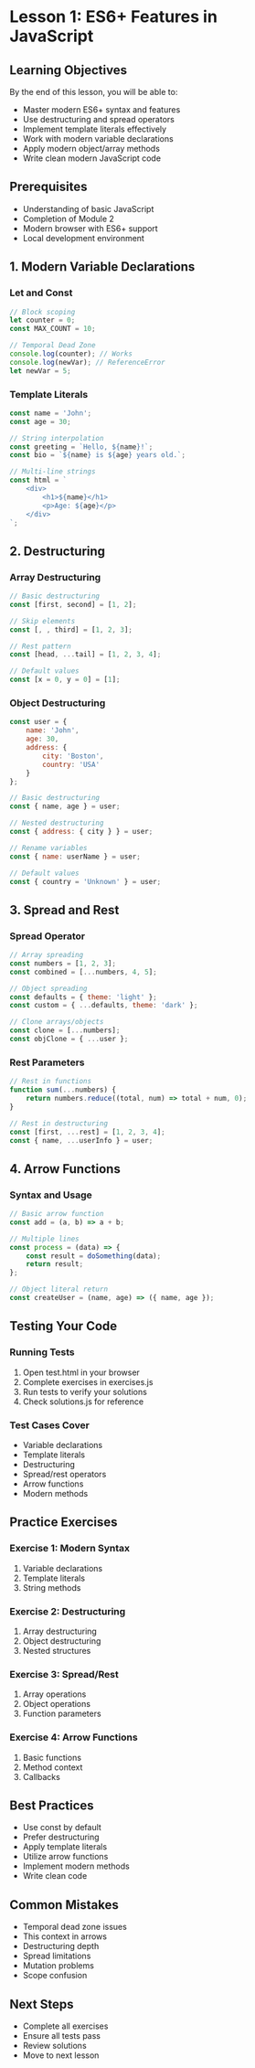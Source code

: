 # Lesson 1: ES6+ Features in JavaScript

## Learning Objectives
By the end of this lesson, you will be able to:
- Master modern ES6+ syntax and features
- Use destructuring and spread operators
- Implement template literals effectively
- Work with modern variable declarations
- Apply modern object/array methods
- Write clean modern JavaScript code

## Prerequisites
- Understanding of basic JavaScript
- Completion of Module 2
- Modern browser with ES6+ support
- Local development environment

## 1. Modern Variable Declarations

### Let and Const
```javascript
// Block scoping
let counter = 0;
const MAX_COUNT = 10;

// Temporal Dead Zone
console.log(counter); // Works
console.log(newVar); // ReferenceError
let newVar = 5;
```

### Template Literals
```javascript
const name = 'John';
const age = 30;

// String interpolation
const greeting = `Hello, ${name}!`;
const bio = `${name} is ${age} years old.`;

// Multi-line strings
const html = `
    <div>
        <h1>${name}</h1>
        <p>Age: ${age}</p>
    </div>
`;
```

## 2. Destructuring

### Array Destructuring
```javascript
// Basic destructuring
const [first, second] = [1, 2];

// Skip elements
const [, , third] = [1, 2, 3];

// Rest pattern
const [head, ...tail] = [1, 2, 3, 4];

// Default values
const [x = 0, y = 0] = [1];
```

### Object Destructuring
```javascript
const user = {
    name: 'John',
    age: 30,
    address: {
        city: 'Boston',
        country: 'USA'
    }
};

// Basic destructuring
const { name, age } = user;

// Nested destructuring
const { address: { city } } = user;

// Rename variables
const { name: userName } = user;

// Default values
const { country = 'Unknown' } = user;
```

## 3. Spread and Rest

### Spread Operator
```javascript
// Array spreading
const numbers = [1, 2, 3];
const combined = [...numbers, 4, 5];

// Object spreading
const defaults = { theme: 'light' };
const custom = { ...defaults, theme: 'dark' };

// Clone arrays/objects
const clone = [...numbers];
const objClone = { ...user };
```

### Rest Parameters
```javascript
// Rest in functions
function sum(...numbers) {
    return numbers.reduce((total, num) => total + num, 0);
}

// Rest in destructuring
const [first, ...rest] = [1, 2, 3, 4];
const { name, ...userInfo } = user;
```

## 4. Arrow Functions

### Syntax and Usage
```javascript
// Basic arrow function
const add = (a, b) => a + b;

// Multiple lines
const process = (data) => {
    const result = doSomething(data);
    return result;
};

// Object literal return
const createUser = (name, age) => ({ name, age });
```

## Testing Your Code

### Running Tests
1. Open test.html in your browser
2. Complete exercises in exercises.js
3. Run tests to verify your solutions
4. Check solutions.js for reference

### Test Cases Cover
- Variable declarations
- Template literals
- Destructuring
- Spread/rest operators
- Arrow functions
- Modern methods

## Practice Exercises

### Exercise 1: Modern Syntax
1. Variable declarations
2. Template literals
3. String methods

### Exercise 2: Destructuring
1. Array destructuring
2. Object destructuring
3. Nested structures

### Exercise 3: Spread/Rest
1. Array operations
2. Object operations
3. Function parameters

### Exercise 4: Arrow Functions
1. Basic functions
2. Method context
3. Callbacks

## Best Practices
- Use const by default
- Prefer destructuring
- Apply template literals
- Utilize arrow functions
- Implement modern methods
- Write clean code

## Common Mistakes
- Temporal dead zone issues
- This context in arrows
- Destructuring depth
- Spread limitations
- Mutation problems
- Scope confusion

## Next Steps
- Complete all exercises
- Ensure all tests pass
- Review solutions
- Move to next lesson